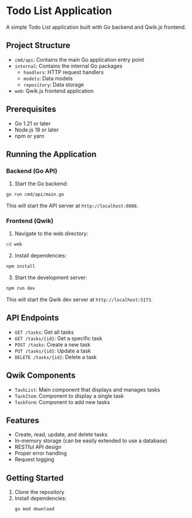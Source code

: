 # Todo List Application

A simple Todo List application built with Go backend and Qwik.js frontend.

## Project Structure

- `cmd/api`: Contains the main Go application entry point
- `internal`: Contains the internal Go packages
  - `handlers`: HTTP request handlers
  - `models`: Data models
  - `repository`: Data storage
- `web`: Qwik.js frontend application

## Prerequisites

- Go 1.21 or later
- Node.js 18 or later
- npm or yarn

## Running the Application

### Backend (Go API)

1. Start the Go backend:

```bash
go run cmd/api/main.go
```

This will start the API server at `http://localhost:8080`.

### Frontend (Qwik)

1. Navigate to the web directory:

```bash
cd web
```

2. Install dependencies:

```bash
npm install
```

3. Start the development server:

```bash
npm run dev
```

This will start the Qwik dev server at `http://localhost:5173`.

## API Endpoints

- `GET /tasks`: Get all tasks
- `GET /tasks/{id}`: Get a specific task
- `POST /tasks`: Create a new task
- `PUT /tasks/{id}`: Update a task
- `DELETE /tasks/{id}`: Delete a task

## Qwik Components

- `TaskList`: Main component that displays and manages tasks
- `TaskItem`: Component to display a single task
- `TaskForm`: Component to add new tasks

## Features

- Create, read, update, and delete tasks
- In-memory storage (can be easily extended to use a database)
- RESTful API design
- Proper error handling
- Request logging

## Getting Started

1. Clone the repository
2. Install dependencies:
   ```bash
   go mod download
   ```